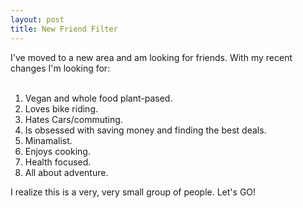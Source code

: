 ```yaml
---
layout: post
title: New Friend Filter
---
```

I've moved to a new area and am looking for friends.  With my recent changes I'm looking for:
<br><br>
1. Vegan and whole food plant-pased.
2. Loves bike riding.
3. Hates Cars/commuting.
4. Is obsessed with saving money and finding the best deals.
5. Minamalist.
6. Enjoys cooking.
7. Health focused.
8. All about adventure.

I realize this is a very, very small group of people.  Let's GO!
